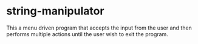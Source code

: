 # string-manipulator
This a menu driven program that accepts the input from the user and then performs multiple actions until the user wish to exit the program.
